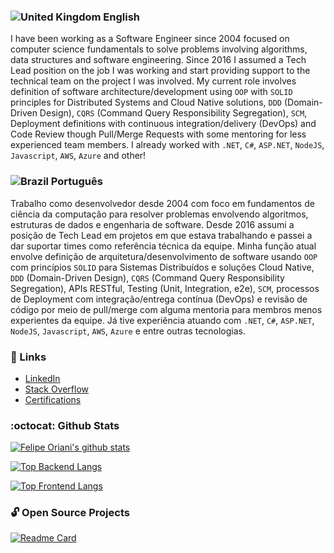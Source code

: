 ### ![United Kingdom](https://raw.githubusercontent.com/stevenrskelton/flag-icon/master/png/16/country-4x3/gb.png "United Kingdom") English

I have been working as a Software Engineer since 2004 focused on computer science fundamentals to solve problems involving algorithms, data structures and software engineering. Since 2016 I assumed a Tech Lead position on the job I was working and start providing support to the technical team on the project I was involved. My current role involves definition of software architecture/development using `OOP` with `SOLID` principles for Distributed Systems and Cloud Native solutions, `DDD` (Domain-Driven Design), `CQRS` (Command Query Responsibility Segregation), `SCM`, Deployment definitions with continuous integration/delivery (DevOps) and Code Review though Pull/Merge Requests with some mentoring for less experienced team members. I already worked with `.NET`, `C#`, `ASP.NET`, `NodeJS`, `Javascript`, `AWS`, `Azure` and other!

### ![Brazil](https://raw.githubusercontent.com/stevenrskelton/flag-icon/master/png/16/country-4x3/br.png "Brazil") Português

Trabalho como desenvolvedor desde 2004 com foco em fundamentos de ciência da computação para resolver problemas envolvendo algoritmos, estruturas de dados e engenharia de software. Desde 2016 assumi a posição de Tech Lead em projetos em que estava trabalhando e passei a dar suportar times como referência técnica da equipe. Minha função atual envolve definição de arquitetura/desenvolvimento de software usando `OOP` com princípios `SOLID` para Sistemas Distribuídos e soluções Cloud Native, `DDD` (Domain-Driven Design), `CQRS` (Command Query Responsibility Segregation), APIs RESTful, Testing (Unit, Integration, e2e), `SCM`, processos de Deployment com integração/entrega contínua (DevOps) e revisão de código por meio de pull/merge com alguma mentoria para membros menos experientes da equipe. Já tive experiência atuando com `.NET`, `C#`, `ASP.NET`, `NodeJS`, `Javascript`, `AWS`, `Azure` e entre outras tecnologias.

###  :link: Links

- [LinkedIn](https://www.linkedin.com/in/felipeoriani/)
- [Stack Overflow](https://stackoverflow.com/users/316799/felipe-oriani?tab=profile)
- [Certifications](https://www.youracclaim.com/users/felipeoriani/)

### :octocat: Github Stats 

[![Felipe Oriani's github stats](https://github-readme-stats-sigma-five.vercel.app/api?username=felipeoriani&show_icons=true&count_private=false&include_all_commits=true&theme=vision-friendly-dark)](https://github.com/anuraghazra/github-readme-stats)

[![Top Backend Langs](https://github-readme-stats-sigma-five.vercel.app/api/top-langs/?username=felipeoriani&layout=compact&langs_count=6&hide=Javascript,CSS,HTML,TypeScript,ASP&custom_title=Top%20Backend%20Languages&theme=vision-friendly-dark)](https://github.com/anuraghazra/github-readme-stats)

[![Top Frontend Langs](https://github-readme-stats-sigma-five.vercel.app/api/top-langs/?username=felipeoriani&layout=compact&hide=C%23,Rust,Shell,Python,ASP,Dockerfile&custom_title=Top%20Frontend%20Languages&theme=vision-friendly-dark)](https://github.com/anuraghazra/github-readme-stats)

### :unlock: Open Source Projects

[![Readme Card](https://github-readme-stats-sigma-five.vercel.app/api/pin/?username=felipeoriani&repo=fynance&theme=vision-friendly-dark)](https://github.com/felipeoriani/fynance)
